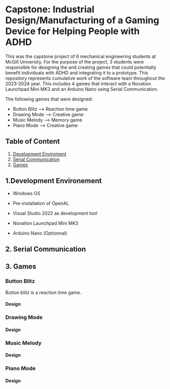 # Capstone: Industrial Design/Manufacturing of a Gaming Device for Helping People with ADHD
This was the capstone project of 6 mechanical engineering students at McGill University. For the purpose of the project, 3 students were responsible for designing the and creating games that could potentially benefit individuals with ADHD and integrating it to a prototype. This repository represents cumulative work of the software team throughout the 2023-2024 year.
This includes 4 games that interact with a Novation Launchpad Mini MK3 and an Arduino Nano using Serial Communication.

The following games that were designed:
- Button Blitz --> Reaction time game
- Drawing Mode --> Creative game
- Music Melody --> Memory game
- Piano Mode   --> Creative game

## Table of Content
1. [Development Enviroment](#1.-development-environment)
2. [Serial Communication](#2.-serial-communication)
3. [Games](#3.-games)

## 1.Development Environement
- Windows OS
- Pre-installation of OpenAL
- Visual Studio 2022 as development tool
- Novation Launchpad Mini MK3

- Arduino Nano (Optionnal)
## 2. Serial Communication
## 3. Games
### Button Blitz
Button blitz is a reaction time game.
#### Design
### Drawing Mode
#### Design
### Music Melody
#### Design
### Piano Mode
#### Design




 
